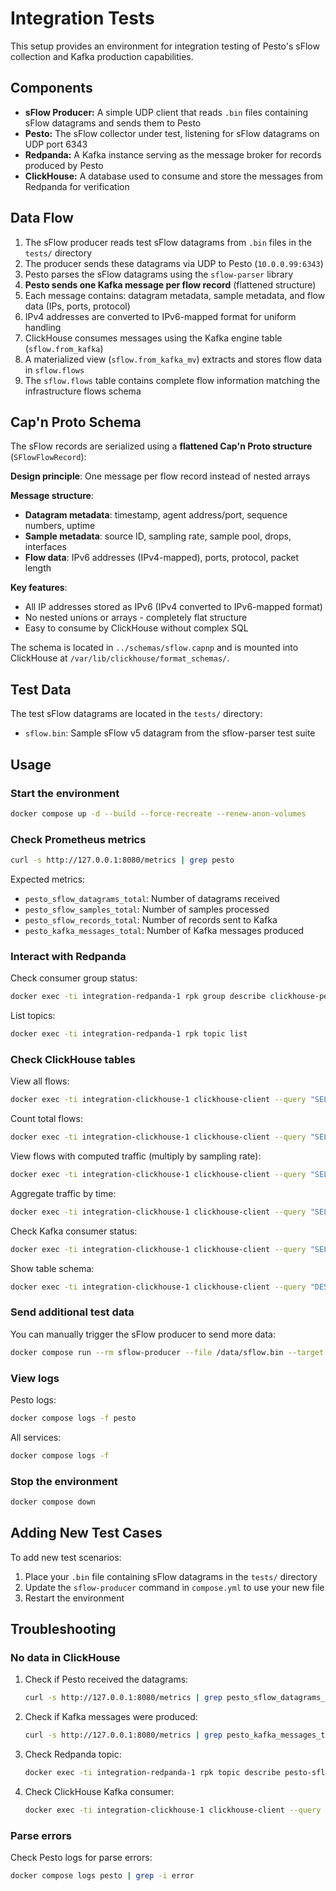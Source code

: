 # Integration Tests

This setup provides an environment for integration testing of Pesto's sFlow collection and Kafka production capabilities.

## Components

- **sFlow Producer:** A simple UDP client that reads `.bin` files containing sFlow datagrams and sends them to Pesto
- **Pesto:** The sFlow collector under test, listening for sFlow datagrams on UDP port 6343
- **Redpanda:** A Kafka instance serving as the message broker for records produced by Pesto
- **ClickHouse:** A database used to consume and store the messages from Redpanda for verification

## Data Flow

1. The sFlow producer reads test sFlow datagrams from `.bin` files in the `tests/` directory
2. The producer sends these datagrams via UDP to Pesto (`10.0.0.99:6343`)
3. Pesto parses the sFlow datagrams using the `sflow-parser` library
4. **Pesto sends one Kafka message per flow record** (flattened structure)
5. Each message contains: datagram metadata, sample metadata, and flow data (IPs, ports, protocol)
6. IPv4 addresses are converted to IPv6-mapped format for uniform handling
7. ClickHouse consumes messages using the Kafka engine table (`sflow.from_kafka`)
8. A materialized view (`sflow.from_kafka_mv`) extracts and stores flow data in `sflow.flows`
9. The `sflow.flows` table contains complete flow information matching the infrastructure flows schema

## Cap'n Proto Schema

The sFlow records are serialized using a **flattened Cap'n Proto structure** (`SFlowFlowRecord`):

**Design principle**: One message per flow record instead of nested arrays

**Message structure**:
- **Datagram metadata**: timestamp, agent address/port, sequence numbers, uptime
- **Sample metadata**: source ID, sampling rate, sample pool, drops, interfaces
- **Flow data**: IPv6 addresses (IPv4-mapped), ports, protocol, packet length

**Key features**:
- All IP addresses stored as IPv6 (IPv4 converted to IPv6-mapped format)
- No nested unions or arrays - completely flat structure
- Easy to consume by ClickHouse without complex SQL

The schema is located in `../schemas/sflow.capnp` and is mounted into ClickHouse at `/var/lib/clickhouse/format_schemas/`.

## Test Data

The test sFlow datagrams are located in the `tests/` directory:
- `sflow.bin`: Sample sFlow v5 datagram from the sflow-parser test suite

## Usage

### Start the environment

```sh
docker compose up -d --build --force-recreate --renew-anon-volumes
```

### Check Prometheus metrics

```sh
curl -s http://127.0.0.1:8080/metrics | grep pesto
```

Expected metrics:
- `pesto_sflow_datagrams_total`: Number of datagrams received
- `pesto_sflow_samples_total`: Number of samples processed
- `pesto_sflow_records_total`: Number of records sent to Kafka
- `pesto_kafka_messages_total`: Number of Kafka messages produced

### Interact with Redpanda

Check consumer group status:
```sh
docker exec -ti integration-redpanda-1 rpk group describe clickhouse-pesto-group
```

List topics:
```sh
docker exec -ti integration-redpanda-1 rpk topic list
```

### Check ClickHouse tables

View all flows:
```sh
docker exec -ti integration-clickhouse-1 clickhouse-client --query "SELECT * FROM sflow.flows FORMAT Pretty"
```

Count total flows:
```sh
docker exec -ti integration-clickhouse-1 clickhouse-client --query "SELECT count() FROM sflow.flows"
```

View flows with computed traffic (multiply by sampling rate):
```sh
docker exec -ti integration-clickhouse-1 clickhouse-client --query "SELECT time_received_ns, IPv6NumToString(src_addr) as src, IPv6NumToString(dst_addr) as dst, src_port, dst_port, protocol, bytes, packets, sampling_rate, bytes * sampling_rate as total_bytes FROM sflow.flows LIMIT 10 FORMAT Vertical"
```

Aggregate traffic by time:
```sh
docker exec -ti integration-clickhouse-1 clickhouse-client --query "SELECT toStartOfMinute(time_received_ns) as time, sum(bytes * max2(sampling_rate, 1)) as total_bytes FROM sflow.flows GROUP BY time ORDER BY time FORMAT Pretty"
```

Check Kafka consumer status:
```sh
docker exec -ti integration-clickhouse-1 clickhouse-client --query "SELECT database, table, num_messages_read, last_commit_time FROM system.kafka_consumers FORMAT Vertical"
```

Show table schema:
```sh
docker exec -ti integration-clickhouse-1 clickhouse-client --query "DESCRIBE sflow.flows"
```

### Send additional test data

You can manually trigger the sFlow producer to send more data:

```sh
docker compose run --rm sflow-producer --file /data/sflow.bin --target 10.0.0.99:6343 --count 5 --interval 1000
```

### View logs

Pesto logs:
```sh
docker compose logs -f pesto
```

All services:
```sh
docker compose logs -f
```

### Stop the environment

```sh
docker compose down
```

## Adding New Test Cases

To add new test scenarios:

1. Place your `.bin` file containing sFlow datagrams in the `tests/` directory
2. Update the `sflow-producer` command in `compose.yml` to use your new file
3. Restart the environment

## Troubleshooting

### No data in ClickHouse

1. Check if Pesto received the datagrams:
   ```sh
   curl -s http://127.0.0.1:8080/metrics | grep pesto_sflow_datagrams_total
   ```

2. Check if Kafka messages were produced:
   ```sh
   curl -s http://127.0.0.1:8080/metrics | grep pesto_kafka_messages_total
   ```

3. Check Redpanda topic:
   ```sh
   docker exec -ti integration-redpanda-1 rpk topic describe pesto-sflow
   ```

4. Check ClickHouse Kafka consumer:
   ```sh
   docker exec -ti integration-clickhouse-1 clickhouse-client --query "SELECT * FROM system.kafka_consumers"
   ```

### Parse errors

Check Pesto logs for parse errors:
```sh
docker compose logs pesto | grep -i error
```
